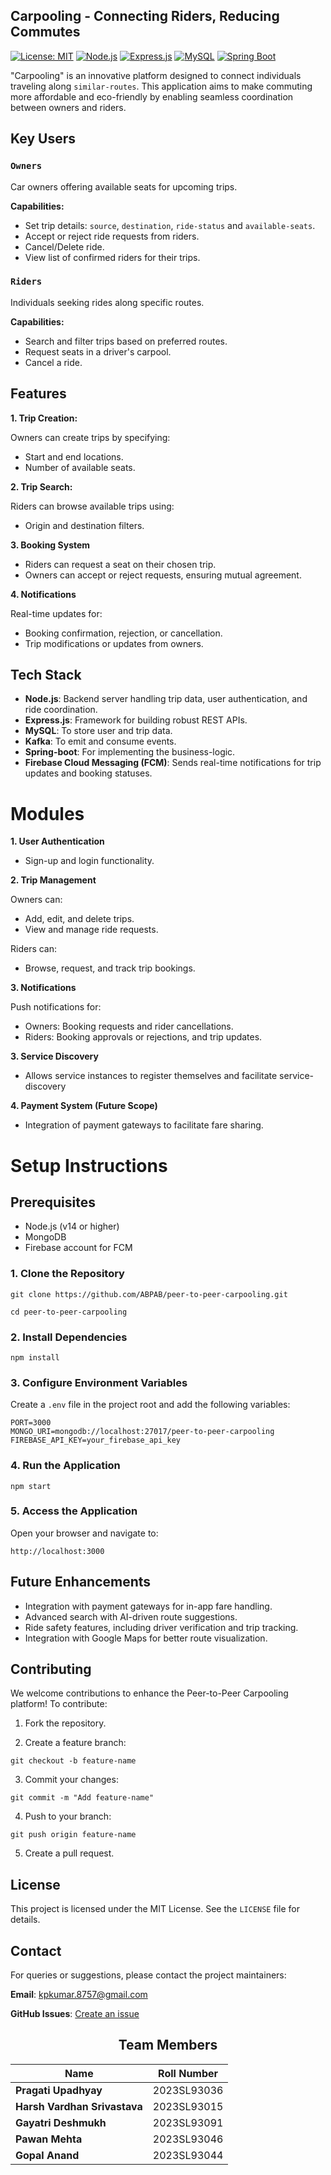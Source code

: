 <h2>Carpooling - Connecting Riders, Reducing Commutes</h2>

[![License: MIT](https://img.shields.io/badge/License-MIT-blue.svg)](https://github.com/ABPAB/peer-to-peer-carpooling/blob/main/LICENSE)
[![Node.js](https://img.shields.io/badge/Node.js-v14%2B-green)](https://nodejs.org/en/about)
[![Express.js](https://img.shields.io/badge/Express.js-Framework-black)](https://expressjs.com/en/starter/installing.html)
[![MySQL](https://img.shields.io/badge/Database-MySQL-orange)](https://dev.mysql.com/doc/)
[![Spring Boot](https://img.shields.io/badge/Backend-Spring%20Boot-lightgrey)](https://docs.spring.io/spring-boot/documentation.html)

"Carpooling" is an innovative platform designed to connect individuals traveling along `similar-routes`. This application aims to make commuting more affordable and eco-friendly by enabling seamless coordination between owners and riders.

## **Key Users**

### `Owners`

Car owners offering available seats for upcoming trips.

**Capabilities:**

- Set trip details: `source`, `destination`, `ride-status` and `available-seats`.
- Accept or reject ride requests from riders.
- Cancel/Delete ride.
- View list of confirmed riders for their trips.

### **`Riders`**

Individuals seeking rides along specific routes.

**Capabilities:**

- Search and filter trips based on preferred routes.
- Request seats in a driver's carpool.
- Cancel a ride.

## **Features**

 **1. Trip Creation:**
 
  Owners can create trips by specifying:
- Start and end locations.
- Number of available seats.

**2. Trip Search:**

  Riders can browse available trips using:
- Origin and destination filters.

**3. Booking System**

- Riders can request a seat on their chosen trip.
- Owners can accept or reject requests, ensuring mutual agreement.
  
**4. Notifications**

Real-time updates for:
- Booking confirmation, rejection, or cancellation.
- Trip modifications or updates from owners.
  
## **Tech Stack**

- **Node.js**: Backend server handling trip data, user authentication, and ride coordination.
- **Express.js**: Framework for building robust REST APIs.
- **MySQL**: To store user and trip data.
- **Kafka**: To emit and consume events.
- **Spring-boot**: For implementing the business-logic.
- **Firebase Cloud Messaging (FCM)**: Sends real-time notifications for trip updates and booking statuses.
  
# **Modules**

**1. User Authentication**

- Sign-up and login functionality.
    
**2. Trip Management**

Owners can:
- Add, edit, and delete trips.
- View and manage ride requests.
  
Riders can:
- Browse, request, and track trip bookings.
  
**3. Notifications**

Push notifications for:
- Owners: Booking requests and rider cancellations.
- Riders: Booking approvals or rejections, and trip updates.

**3. Service Discovery**

- Allows service instances to register themselves and facilitate service-discovery

**4. Payment System (Future Scope)**

- Integration of payment gateways to facilitate fare sharing.

# **Setup Instructions**

## **Prerequisites**

- Node.js (v14 or higher)
- MongoDB
- Firebase account for FCM
  
### **1. Clone the Repository**

```
git clone https://github.com/ABPAB/peer-to-peer-carpooling.git

cd peer-to-peer-carpooling
```

### **2. Install Dependencies**

```
npm install
```
### **3. Configure Environment Variables**

Create a `.env` file in the project root and add the following variables:

```
PORT=3000
MONGO_URI=mongodb://localhost:27017/peer-to-peer-carpooling
FIREBASE_API_KEY=your_firebase_api_key
```

### **4. Run the Application**

```
npm start
```

### **5. Access the Application**

Open your browser and navigate to:

```
http://localhost:3000
```

## **Future Enhancements**

- Integration with payment gateways for in-app fare handling.
- Advanced search with AI-driven route suggestions.
- Ride safety features, including driver verification and trip tracking.
- Integration with Google Maps for better route visualization.
  
## **Contributing**

We welcome contributions to enhance the Peer-to-Peer Carpooling platform! To contribute:

1. Fork the repository.

2. Create a feature branch:

```
git checkout -b feature-name
```

3. Commit your changes:

```
git commit -m "Add feature-name"
```

4. Push to your branch:

```
git push origin feature-name
```
5. Create a pull request.
  
## **License**

This project is licensed under the MIT License. See the `LICENSE` file for details.

## **Contact**

For queries or suggestions, please contact the project maintainers:

**Email**: kpkumar.8757@gmail.com

**GitHub Issues**: [Create an issue](https://github.com/ABPAB/peer-to-peer-carpooling/issues)

<div align="center">
  
## **Team Members**

| Name                         | Roll Number   |
|------------------------------|---------------|
| **Pragati Upadhyay**          | 2023SL93036   |
| **Harsh Vardhan Srivastava**  | 2023SL93015   |
| **Gayatri Deshmukh**          | 2023SL93091   |
| **Pawan Mehta**               | 2023SL93046   |
| **Gopal Anand**               | 2023SL93044   |
</div>


